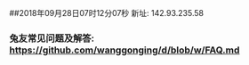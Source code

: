 ##2018年09月28日07时12分07秒 新址: 142.93.235.58
### 兔友常见问题及解答: https://github.com/wanggonging/d/blob/w/FAQ.md
